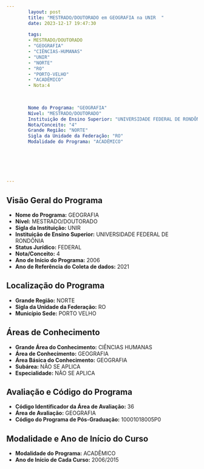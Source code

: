```yaml
---
        layout: post
        title: "MESTRADO/DOUTORADO em GEOGRAFIA na UNIR  "
        date: 2023-12-17 19:47:30
     
        tags:
        - MESTRADO/DOUTORADO
        - "GEOGRAFIA"
        - "CIÊNCIAS-HUMANAS"
        - "UNIR"
        - "NORTE"
        - "RO"
        - "PORTO-VELHO"
        - "ACADÊMICO"
        - Nota:4
        
        

        Nome do Programa: "GEOGRAFIA"
        Nível: "MESTRADO/DOUTORADO"
        Instituição de Ensino Superior: "UNIVERSIDADE FEDERAL DE RONDÔNIA"
        Nota/Conceito: "4"
        Grande Região: "NORTE"
        Sigla da Unidade da Federação: "RO"
        Modalidade do Programa: "ACADÊMICO"
        
        
        
        
        
        
---
```

## Visão Geral do Programa
- **Nome do Programa:** GEOGRAFIA
- **Nível:** MESTRADO/DOUTORADO
- **Sigla da Instituição:** UNIR
- **Instituição de Ensino Superior:** UNIVERSIDADE FEDERAL DE RONDÔNIA
- **Status Jurídico:** FEDERAL
- **Nota/Conceito:** 4
- **Ano de Início do Programa:** 2006
- **Ano de Referência do Coleta de dados:** 2021

## Localização do Programa
- **Grande Região:** NORTE
- **Sigla da Unidade da Federação:** RO
- **Município Sede:** PORTO VELHO

## Áreas de Conhecimento
- **Grande Área do Conhecimento:** CIÊNCIAS HUMANAS
- **Área de Conhecimento:** GEOGRAFIA
- **Área Básica do Conhecimento:** GEOGRAFIA
- **Subárea:** NÃO SE APLICA
- **Especialidade:** NÃO SE APLICA

## Avaliação e Código do Programa
- **Código Identificador da Área de Avaliação:** 36
- **Área de Avaliação:** GEOGRAFIA
- **Código do Programa de Pós-Graduação:** 10001018005P0


## Modalidade e Ano de Início do Curso
- **Modalidade do Programa:** ACADÊMICO
- **Ano de Início de Cada Curso:** 2006/2015
